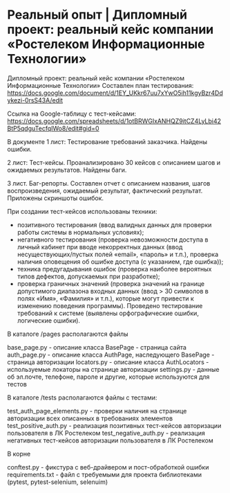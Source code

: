 # Реальный опыт | Дипломный проект: реальный кейс компании «Ростелеком Информационные Технологии»

Дипломный проект: реальный кейс компании «Ростелеком Информационные Технологии»
Составлен план тестирования: https://docs.google.com/document/d/1EY_UKkr67uu7xYwO5ih11kgyBzr4Ddykezi-0rsS43A/edit
 
Ссылка на Google-таблицу с тест-кейсами: https://docs.google.com/spreadsheets/d/1otBRWGIxANHQZ9itCZ4LyLbi42BtP5qdguTecfqIWo8/edit#gid=0

В документе 1 лист: Тестирование требований заказчика. Найдены ошибки.

2 лист: Тест-кейсы. Проанализировано 30 кейсов с описанием шагов и ожидаемых результатов. Найдены баги.

3 лист. Баг-репорты. Составлен отчет с описанием названия, шагов воспроизведения, ожидаемый результат, фактический результат. Приложены скриншоты ошибок.

При создании тест-кейсов использованы техники:
- позитивного тестирования (ввод валидных данных для проверки работы системы в нормальных условиях);
- негативного тестирования (проверка невозможности доступа в личный кабинет при вводе некорректных данных (ввод несуществующих/пустых полей «email», «пароль» и т.п.), проверка наличия оповещения об ошибке доступа (с указанием, где ошибка));
- техника предугадывания ошибок (проверка наиболее вероятных типов дефектов, допускаемых при разработке);
- проверка граничных значений (проверка значений на границе допустимого диапазона входных данных (ввод  > 30 символов в полях «Имя», «Фамилия» и т.п.), которые могут привести к изменению поведения программы).
Проведено тестирование требований к системе (выявлены орфографические ошибки, логические ошибки).


В каталоге /pages располагаются файлы

base_page.py - описание класса BasePage - страница сайта
auth_page.py - описание класса AuthPage, наследующего BasePage - страница авторизации
locators.py - описание класса AuthLocators - используемые локаторы на странице авторизации
settings.py - данные об эл.почте, телефоне, пароле и другие, которые используются для тестов

В каталоге /tests располагаются файлы с тестами:

test_auth_page_elements.py - проверки наличия на странице авторизации всех описанных в требованиях элементов
test_positive_auth.py - реализация позитивных тест-кейсов авторизации пользователя в ЛК Ростелеком
test_negative_auth.py - реализация негативных тест-кейсов авторизации пользователя в ЛК Ростелеком

В корне

conftest.py - фикстура с веб-драйвером и пост-обработкой ошибки
requirements.txt - файл с требуемыми для проекта библиотеками (pytest, pytest-selenium, selenuim)
